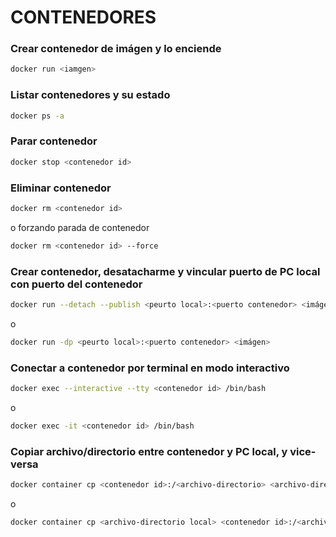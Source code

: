 # CONTENEDORES

### Crear contenedor de imágen y lo enciende
```bash
docker run <iamgen>
```

### Listar contenedores y su estado
```bash
docker ps -a
```

### Parar contenedor
```bash
docker stop <contenedor id>
```

### Eliminar contenedor
```bash
docker rm <contenedor id>
```
o forzando parada de contenedor
```bash
docker rm <contenedor id> --force
```

### Crear contenedor, desatacharme y vincular puerto de PC local con puerto del contenedor
```bash
docker run --detach --publish <peurto local>:<puerto contenedor> <imágen>
```
o 
```bash
docker run -dp <peurto local>:<puerto contenedor> <imágen>
```

### Conectar a contenedor por terminal en modo interactivo
```bash
docker exec --interactive --tty <contenedor id> /bin/bash
```
o
```bash
docker exec -it <contenedor id> /bin/bash
```

### Copiar archivo/directorio entre contenedor y PC local, y vice-versa
```bash
docker container cp <contenedor id>:/<archivo-directorio> <archivo-directorio local>
```
o
```bash
docker container cp <archivo-directorio local> <contenedor id>:/<archivo-directorio>
```
